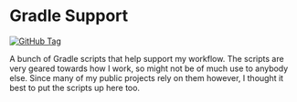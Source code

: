 
Gradle Support
==============

[![GitHub Tag](https://img.shields.io/github/tag/ultraq/gradle-support.svg?maxAge=3600)](https://github.com/ultraq/gradle-support/tags)

A bunch of Gradle scripts that help support my workflow.  The scripts are very
geared towards how I work, so might not be of much use to anybody else.  Since
many of my public projects rely on them however, I thought it best to put the
scripts up here too.
